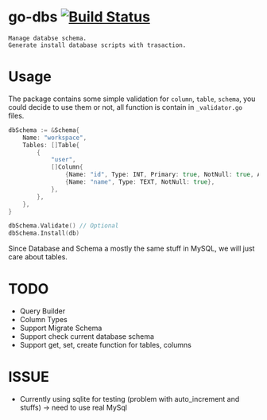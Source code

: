 # go-dbs [![Build Status](https://travis-ci.org/luanphandinh/go-dbs.svg?branch=master)](https://travis-ci.org/luanphandinh/go-dbs)
```
Manage databse schema.
Generate install database scripts with trasaction.
```

# Usage

The package contains some simple validation for `column`, `table`, `schema`, you could decide to use them or not, all function is contain in `_validator.go` files.

```go
dbSchema := &Schema{
    Name: "workspace",
    Tables: []Table{
        {
            "user",
            []Column{
                {Name: "id", Type: INT, Primary: true, NotNull: true, AutoIncrement: true},
                {Name: "name", Type: TEXT, NotNull: true},
            },
        },
    },
}

dbSchema.Validate() // Optional
dbSchema.Install(db)
```

Since Database and Schema a mostly the same stuff in MySQL, we will just care about tables.

# TODO

* Query Builder
* Column Types
* Support Migrate Schema
* Support check current database schema
* Support get, set, create function for tables, columns

# ISSUE
* Currently using sqlite for testing (problem with auto_increment and stuffs) -> need to use real MySql